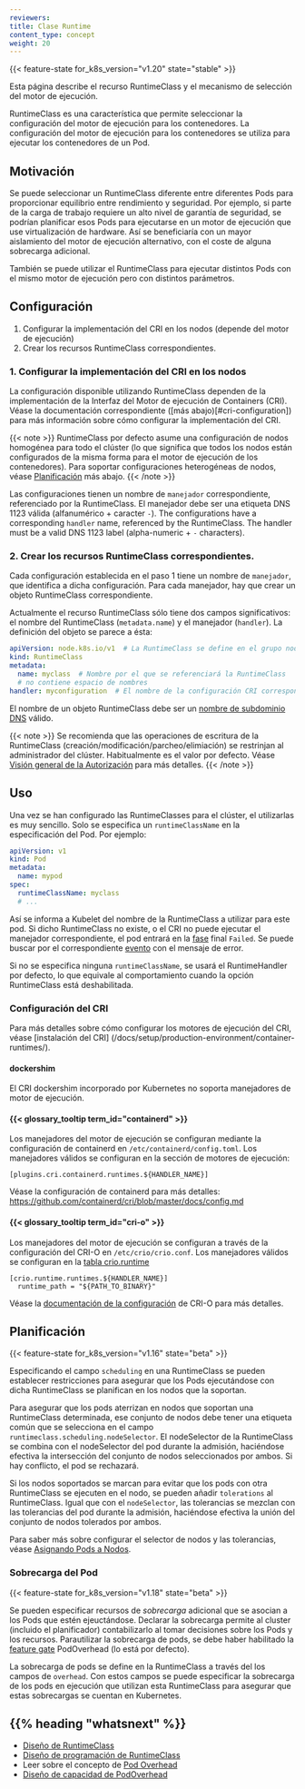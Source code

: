 ```yaml
---
reviewers:
title: Clase Runtime
content_type: concept
weight: 20
---
```


<!-- overview -->

{{< feature-state for_k8s_version="v1.20" state="stable" >}}

Esta página describe el recurso RuntimeClass y el mecanismo de selección del
motor de ejecución.

RuntimeClass es una característica que permite seleccionar la configuración del
motor de ejecución para los contenedores. La configuración del motor de ejecución para
los contenedores se utiliza para ejecutar los contenedores de un Pod.




<!-- body -->

## Motivación

Se puede seleccionar un RuntimeClass diferente entre diferentes Pods para
proporcionar equilibrio entre rendimiento y seguridad. Por ejemplo, si parte de
la carga de trabajo requiere un alto nivel de garantía de seguridad, se podrían
planificar esos Pods para ejecutarse en un motor de ejecución que use
virtualización de hardware. Así se beneficiaría con un mayor aislamiento del motor
de ejecución alternativo, con el coste de alguna sobrecarga adicional.

También se puede utilizar el RuntimeClass para ejecutar distintos Pods con el
mismo motor de ejecución pero con distintos parámetros.

## Configuración

1. Configurar la implementación del CRI en los nodos (depende del motor de
   ejecución)
2. Crear los recursos RuntimeClass correspondientes.

### 1. Configurar la implementación del CRI en los nodos

La configuración disponible utilizando RuntimeClass dependen de la
implementación de la Interfaz del Motor de ejecución de Containers (CRI). Véase
la documentación correspondiente ([más abajo)[#cri-configuration]) para más
información sobre cómo configurar la implementación del CRI.

{{< note >}}
RuntimeClass por defecto asume una configuración de nodos homogénea para todo el
clúster (lo que significa que todos los nodos están configurados de la misma
forma para el motor de ejecución de los contenedores). Para soportar configuraciones
heterogéneas de nodos, véase [Planificación](#scheduling) más abajo.
{{< /note >}}

Las configuraciones tienen un nombre de `manejador` correspondiente, referenciado
por la RuntimeClass. El manejador debe ser una etiqueta DNS 1123 válida
(alfanumérico + caracter `-`).
The configurations have a corresponding `handler` name, referenced by the RuntimeClass. The
handler must be a valid DNS 1123 label (alpha-numeric + `-` characters).

### 2. Crear los recursos RuntimeClass correspondientes.

Cada configuración establecida en el paso 1 tiene un nombre de `manejador`, que
identifica a dicha configuración. Para cada manejador, hay que crear un objeto
RuntimeClass correspondiente.

Actualmente el recurso RuntimeClass sólo tiene dos campos significativos: el
nombre del RuntimeClass (`metadata.name`) y el manejador (`handler`). La
definición del objeto se parece a ésta:

```yaml
apiVersion: node.k8s.io/v1  # La RuntimeClass se define en el grupo node.k8s.io
kind: RuntimeClass
metadata:
  name: myclass  # Nombre por el que se referenciará la RuntimeClass
  # no contiene espacio de nombres
handler: myconfiguration  # El nombre de la configuración CRI correspondiente
```

El nombre de un objeto RuntimeClass debe ser un [nombre de subdominio
DNS](/docs/concepts/overview/working-with-objects/names#dns-subdomain-names)
válido.

{{< note >}}
Se recomienda que las operaciones de escritura de la RuntimeClass
(creación/modificación/parcheo/elimiación) se restrinjan al administrador del
clúster. Habitualmente es el valor por defecto. Véase [Visión general de la
Autorización](/docs/reference/access-authn-authz/authorization/) para más
detalles.
{{< /note >}}

## Uso

Una vez se han configurado las RuntimeClasses para el clúster, el utilizarlas es
muy sencillo. Solo se especifica un `runtimeClassName` en la especificación del Pod.
Por ejemplo:


```yaml
apiVersion: v1
kind: Pod
metadata:
  name: mypod
spec:
  runtimeClassName: myclass
  # ...
```

Así se informa a Kubelet del nombre de la RuntimeClass a utilizar para
este pod. Si dicho RuntimeClass no existe, o el CRI no puede ejecutar el
manejador correspondiente, el pod entrará en la
[fase](/docs/concepts/workloads/pods/pod-lifecycle/#pod-phase) final `Failed`.
Se puede buscar por el correspondiente
[evento](/docs/tasks/debug-application-cluster/debug-application-introspection/)
con el mensaje de error.

Si no se especifica ninguna `runtimeClassName`, se usará el RuntimeHandler por
defecto, lo que equivale al comportamiento cuando la opción RuntimeClass está
deshabilitada.

### Configuración del CRI

Para más detalles sobre cómo configurar los motores de ejecución del CRI, véase
[instalación del CRI] (/docs/setup/production-environment/container-runtimes/).

#### dockershim

El CRI dockershim incorporado por Kubernetes no soporta manejadores de motor de
ejecución.

#### {{< glossary_tooltip term_id="containerd" >}}

Los manejadores del motor de ejecución se configuran mediante la configuración
de containerd en `/etc/containerd/config.toml`. Los manejadores válidos se
configuran en la sección de motores de ejecución:

```
[plugins.cri.containerd.runtimes.${HANDLER_NAME}]
```

Véase la configuración de containerd para más detalles:
https://github.com/containerd/cri/blob/master/docs/config.md

#### {{< glossary_tooltip term_id="cri-o" >}}

Los manejadores del motor de ejecución se configuran a través de la
configuración del CRI-O en `/etc/crio/crio.conf`. Los manejadores válidos se
configuran en la [tabla
crio.runtime](https://github.com/cri-o/cri-o/blob/master/docs/crio.conf.5.md#crioruntime-table)

```
[crio.runtime.runtimes.${HANDLER_NAME}]
  runtime_path = "${PATH_TO_BINARY}"
```

Véase la [documentación de la
configuración](https://raw.githubusercontent.com/cri-o/cri-o/9f11d1d/docs/crio.conf.5.md)
de CRI-O para más detalles.

## Planificación

{{< feature-state for_k8s_version="v1.16" state="beta" >}}

Especificando el campo `scheduling` en una RuntimeClass se pueden establecer
restricciones para asegurar que los Pods ejecutándose con dicha RuntimeClass se
planifican en los nodos que la soportan.

Para asegurar que los pods aterrizan en nodos que soportan una RuntimeClass
determinada, ese conjunto de nodos debe tener una etiqueta común que se
selecciona en el campo `runtimeclass.scheduling.nodeSelector`. El nodeSelector
de la RuntimeClass se combina con el nodeSelector del pod durante la admisión,
haciéndose efectiva la intersección del conjunto de nodos seleccionados por
ambos. Si hay conflicto, el pod se rechazará.

Si los nodos soportados se marcan para evitar que los pods con otra RuntimeClass
se ejecuten en el nodo, se pueden añadir `tolerations` al RuntimeClass. Igual
que con el `nodeSelector`, las tolerancias se mezclan con las tolerancias del
pod durante la admisión, haciéndose efectiva la unión del conjunto de nodos
tolerados por ambos.

Para saber más sobre configurar el selector de nodos y las tolerancias, véase
[Asignando Pods a Nodos](/docs/concepts/scheduling-eviction/assign-pod-node/).

### Sobrecarga del Pod

{{< feature-state for_k8s_version="v1.18" state="beta" >}}

Se pueden especificar recursos de _sobrecarga_ adicional que se asocian a los
Pods que estén ejeuctándose. Declarar la sobrecarga permite al cluster (incluido
el planificador) contabilizarlo al tomar decisiones sobre los Pods y los
recursos. Parautilizar la sobrecarga de pods, se debe haber habilitado la
[feature gate](/docs/reference/command-line-tools-reference/feature-gates/)
PodOverhead (lo está por defecto).

La sobrecarga de pods se define en la RuntimeClass a través del los campos de
`overhead`. Con estos campos se puede especificar la sobrecarga de los pods en
ejecución que utilizan esta RuntimeClass para asegurar que estas sobrecargas se
cuentan en Kubernetes.

## {{% heading "whatsnext" %}}


- [Diseño de RuntimeClass](https://github.com/kubernetes/enhancements/blob/master/keps/sig-node/585-runtime-class/README.md)
- [Diseño de programación de RuntimeClass](https://github.com/kubernetes/enhancements/blob/master/keps/sig-node/585-runtime-class/README.md#runtimeclass-scheduling)
- Leer sobre el concepto de [Pod Overhead](/docs/concepts/scheduling-eviction/pod-overhead/)
- [Diseño de capacidad de PodOverhead](https://github.com/kubernetes/enhancements/blob/master/keps/sig-node/20190226-pod-overhead.md)
